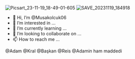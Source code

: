  ![Picsart_23-11-19_18-49-01-605](https://github.com/Musakolcuk06/Musakolcuk06/assets/118621546/4a0f460d-40e6-4873-9f8e-71d4498bb870)
![SAVE_20231119_184918](https://github.com/Musakolcuk06/Musakolcuk06/assets/118621546/01e21b3c-0062-4445-b5ca-4a2d127d8431)
- 👋 Hi, I’m @Musakolcuk06
- 👀 I’m interested in ...
- 🌱 I’m currently learning ...
- 💞️ I’m looking to collaborate on ...
- 📫 How to reach me ...

<!---
Musakolcuk06/Musakolcuk06 is a ✨ special ✨ repository because its `README.md` (this file) appears on your GitHub profile.
You can click the Preview link to take a look at your changes.
--->
@Adam
@Kral
@Başkan 
@Reis
@Adamin ham maddedi

